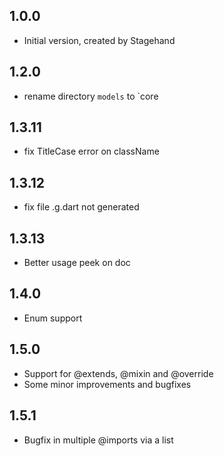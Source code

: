 ## 1.0.0

- Initial version, created by Stagehand

## 1.2.0

- rename directory `models` to `core

## 1.3.11

- fix TitleCase error on className

## 1.3.12

- fix file .g.dart not generated

## 1.3.13

- Better usage peek on doc

## 1.4.0

- Enum support

## 1.5.0

- Support for @extends, @mixin and @override
- Some minor improvements and bugfixes

## 1.5.1

- Bugfix in multiple @imports via a list
